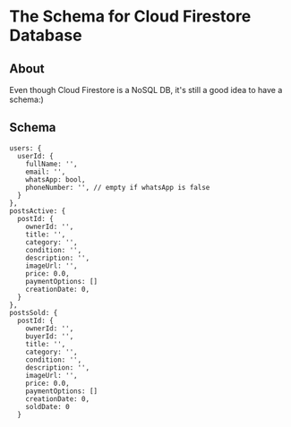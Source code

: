 # The Schema for Cloud Firestore Database

## About

Even though Cloud Firestore is a NoSQL DB, it's still a good idea to have
a schema:)

## Schema

```
users: {
  userId: {
    fullName: '',
    email: '',
    whatsApp: bool,
    phoneNumber: '', // empty if whatsApp is false
  }
},
postsActive: {
  postId: {
    ownerId: '',
    title: '',
    category: '',
    condition: '',
    description: '',
    imageUrl: '',
    price: 0.0,
    paymentOptions: []
    creationDate: 0,
  }
},
postsSold: {
  postId: {
    ownerId: '',
    buyerId: '',
    title: '',
    category: '',
    condition: '',
    description: '',
    imageUrl: '',
    price: 0.0,
    paymentOptions: []
    creationDate: 0,
    soldDate: 0
  }
```
